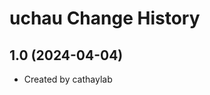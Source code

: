 uchau Change History
====================

1.0 (2024-04-04)
----------------
* Created by cathaylab
